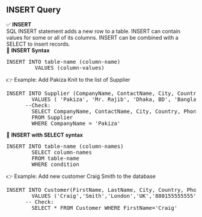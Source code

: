 ## INSERT Query
✅ <b>INSERT</b> <br> SQL INSERT statement adds a new row to a table. INSERT can contain values for some or all of its columns. INSERT can be combined with a SELECT to insert records. <br>
🔷 <b>INSERT Syntax</b> 
<pre>INSERT INTO table-name (column-name)
		 VALUES (column-values)  </pre>
👉 Example: Add Pakiza Knit to the list of Supplier 
<pre>INSERT INTO Supplier (CompanyName, ContactName, City, Country, Phone)
		VALUES ( 'Pakiza', 'Mr. Rajib', 'Dhaka, BD', 'Bangladesh', '880155555555' )    
	  --Check:
		SELECT CompanyName, ContactName, City, Country, Phone
		FROM Supplier 
		WHERE CompanyName = 'Pakiza'   </pre>	  
🔷 <b>INSERT with SELECT syntax</b> 
<pre>INSERT INTO table-name (column-names)
		SELECT column-names 
		FROM table-name
		WHERE condition    </pre> 
👉 Example: Add new customer Craig Smith to the database 
<pre>INSERT INTO Customer(FirstName, LastName, City, Country, Phone)
		VALUES ('Craig','Smith','London','UK','880155555555')   
	  -- Check: 
		SELECT * FROM Customer WHERE FirstName='Craig' </pre>		 



